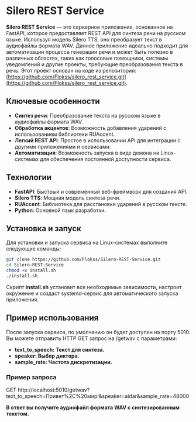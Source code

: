 
# Silero REST Service

**Silero REST Service** — это серверное приложение, основанное на FastAPI, которое предоставляет REST API для синтеза речи на русском языке. Используя модель Silero TTS, оно преобразует текст в аудиофайлы формата WAV. Данное приложение идеально подходит для автоматизации процесса генерации речи и может быть полезно в различных областях, таких как голосовые помощники, системы уведомлений и другие проекты, требующие преобразования текста в речь.
Этот проект основан на коде из репозитория: [https://github.com/Flokss/silero_rest_service.git](https://github.com/Flokss/silero_rest_service.git).
## Ключевые особенности

- **Синтез речи**: Преобразование текста на русском языке в аудиофайлы формата WAV.
- **Обработка акцентов**: Возможность добавления ударений с использованием библиотеки RUAccent.
- **Легкий REST API**: Простое в использовании API для интеграции с другими приложениями и сервисами.
- **Автоматизация**: Возможность запуска в виде демона на Linux-системах для обеспечения постоянной доступности сервиса.

## Технологии

- **FastAPI**: Быстрый и современный веб-фреймворк для создания API.
- **Silero TTS**: Мощная модель синтеза речи.
- **RUAccent**: Библиотека для расстановки ударений в русском тексте.
- **Python**: Основной язык разработки.

## Установка и запуск

Для установки и запуска сервиса на Linux-системах выполните следующие команды:

```bash
git clone https://github.com/Flokss/Silero-REST-Service.git
cd Silero-REST-Service
chmod +x install.sh
./install.sh
```
Скрипт **install.sh** установит все необходимые зависимости, настроит окружение и создаст systemd-сервис для автоматического запуска приложения.

## Пример использования
После запуска сервиса, по умолчанию он будет доступен на порту 5010. Вы можете отправить HTTP GET запрос на /getwav с параметрами:

- **text_to_speech: Текст для синтеза.**
- **speaker: Выбор диктора.**
- **sample_rate: Частота дискретизации.**

### Пример запроса
GET http://localhost:5010/getwav?text_to_speech=Привет%2C%20мир!&speaker=aidar&sample_rate=48000

**В ответ вы получите аудиофайл формата WAV с синтезированным текстом.**
